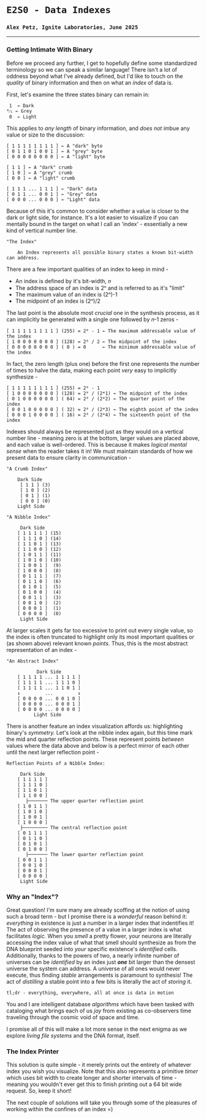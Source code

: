 # `E2S0 - Data Indexes`
### `Alex Petz, Ignite Laboratories, June 2025`

---

### Getting Intimate With Binary
Before we proceed any further, I get to hopefully define some standardized terminology so we can speak a similar 
language!  There isn't a lot of oddness beyond what I've already defined, but I'd like to touch on the _quality_ 
of binary information and then on what an _index_ of data is.

First, let's examine the three states binary can remain in:

     1  ← Dark
    ⁰⁄₁ ← Grey
     0  ← Light

This applies to _any length_ of binary information, and _does not_ imbue any value or size to the discussion:

    [ 1 1 1 1 1 1 1 1 ] ← A "dark" byte
    [ 0 1 1 0 1 0 0 1 ] ← A "grey" byte
    [ 0 0 0 0 0 0 0 0 ] ← A "light" byte

    [ 1 1 ] ← A "dark" crumb
    [ 1 0 ] ← A "grey" crumb
    [ 0 0 ] ← A "light" crumb

    [ 1 1 1 ... 1 1 1 ] ← "Dark" data
    [ 0 1 1 ... 0 0 1 ] ← "Grey" data
    [ 0 0 0 ... 0 0 0 ] ← "Light" data

Because of this it's common to consider whether a value is closer to the dark or light side, for instance.  It's
a lot easier to visualize if you can mentally bound in the target on what I call an 'index' - essentially a
new kind of vertical number line.

    "The Index"

        An Index represents all possible binary states a known bit-width can address.

There are a few important qualities of an index to keep in mind -

- An index is defined by it's bit-width, 𝑛
- The address space of an index is 2ⁿ and is referred to as it's "limit"
- The maximum value of an index is (2ⁿ)-1
- The midpoint of an index is (2ⁿ)/2

The last point is the absolute most _crucial_ one in the synthesis process, as it can implicitly be generated 
with a single one followed by 𝑛-1 zeros -

    [ 1 1 1 1 1 1 1 1 ] (255) = 2⁸ - 1 ← The maximum addressable value of the index
    [ 1 0 0 0 0 0 0 0 ] (128) = 2⁸ / 2 ← The midpoint of the index
    [ 0 0 0 0 0 0 0 0 ] ( 0 ) = 0      ← The minimum addressable value of the index

In fact, the zero length (plus one) before the first one represents the number of times to halve the data,
making each point _very_ easy to implicitly synthesize -

    [ 1 1 1 1 1 1 1 1 ] (255) = 2⁸ - 1 
    [ 1 0 0 0 0 0 0 0 ] (128) = 2⁸ / (2*1) ← The midpoint of the index
    [ 0 1 0 0 0 0 0 0 ] ( 64) = 2⁸ / (2*2) ← The quarter point of the index
    [ 0 0 1 0 0 0 0 0 ] ( 32) = 2⁸ / (2*3) ← The eighth point of the index
    [ 0 0 0 1 0 0 0 0 ] ( 16) = 2⁸ / (2*4) ← The sixteenth point of the index

Indexes should always be represented just as they would on a vertical number line - meaning zero is at the 
bottom, larger values are placed above, and each value is well-ordered.  This is because it makes _logical
mental sense_ when the reader takes it in!  We must maintain standards of how we present data to ensure
clarity in communication -

    "A Crumb Index"

        Dark Side
         [ 1 1 ] (3)
         [ 1 0 ] (2)
         [ 0 1 ] (1)
         [ 0 0 ] (0)
        Light Side

    "A Nibble Index"

         Dark Side
        [ 1 1 1 1 ] (15)
        [ 1 1 1 0 ] (14)
        [ 1 1 0 1 ] (13)
        [ 1 1 0 0 ] (12)
        [ 1 0 1 1 ] (11)
        [ 1 0 1 0 ] (10)
        [ 1 0 0 1 ]  (9)
        [ 1 0 0 0 ]  (8)
        [ 0 1 1 1 ]  (7)
        [ 0 1 1 0 ]  (6)
        [ 0 1 0 1 ]  (5)
        [ 0 1 0 0 ]  (4)
        [ 0 0 1 1 ]  (3)
        [ 0 0 1 0 ]  (2)
        [ 0 0 0 1 ]  (1)
        [ 0 0 0 0 ]  (0)
         Light Side

At larger scales it gets far too excessive to print out every single value, so the index is often truncated 
to highlight only its most important qualities or (as shown above) relevant known _points_.  Thus, this is 
the most abstract representation of an index -

    "An Abstract Index"

               Dark Side
        [ 1 1 1 1 ... 1 1 1 1 ] 
        [ 1 1 1 1 ... 1 1 1 0 ]
        [ 1 1 1 1 ... 1 1 0 1 ]
        ↕         ...         ↕
        [ 0 0 0 0 ... 0 0 1 0 ]
        [ 0 0 0 0 ... 0 0 0 1 ]
        [ 0 0 0 0 ... 0 0 0 0 ]
              Light Side

There is another feature an index visualization affords us: highlighting binary's _symmetry._  Let's look at the
nibble index again, but this time mark the mid and quarter reflection points.  These represent points _between_
values where the data above and below is a perfect mirror of each other until the next larger reflection point -

    Reflection Points of a Nibble Index:

         Dark Side
        [ 1 1 1 1 ] 
        [ 1 1 1 0 ]
        [ 1 1 0 1 ]
        [ 1 1 0 0 ]
           ├─────── The upper quarter reflection point
        [ 1 0 1 1 ]
        [ 1 0 1 0 ]
        [ 1 0 0 1 ]
        [ 1 0 0 0 ]
         ├───────── The central reflection point
        [ 0 1 1 1 ]
        [ 0 1 1 0 ]
        [ 0 1 0 1 ]
        [ 0 1 0 0 ]
           ├─────── The lower quarter reflection point
        [ 0 0 1 1 ]
        [ 0 0 1 0 ]
        [ 0 0 0 1 ]
        [ 0 0 0 0 ]
         Light Side

### Why an "Index"?

Great question!  I'm sure many are already scoffing at the notion of using such a broad term - but I promise there
is a _wonderful_ reason behind it: _everything_ in existence is just a number in a larger index that indentifies it!
The act of observing the presence of a value in a larger index is what facilitates _logic._  When you _smell_ a pretty
flower, your neurons are literally accessing the index value of what that smell should synthesize as from the DNA
blueprint seeded into _your_ specific existence's _identified_ cells.  Additionally, thanks to the powers of two, a
nearly infinite number of universes can be _identified_ by an index just **_one_** bit larger than the densest universe 
the system can address.  A universe of all ones would never execute, thus finding _stable_ arrangements is paramount to 
synthesis!  The act of _distilling_ a stable point into a few bits is literally the act of _storing_ it.

    tl;dr - everything, everywhere, all at once is data in motion

You and I are intelligent database _algorithms_ which have been tasked with cataloging what brings each of us _joy_
from existing as co-observers time traveling through the cosmic void of space and time.  

I promise all of this will make a lot more sense in the next enigma as we explore _living file systems_ and the DNA
format, itself.

### The Index Printer

This solution is quite simple - it merely prints out the entirety of whatever index you wish you visualize.
Note that this also represents a primitive _timer_ which uses bit width to create longer and shorter intervals of
time - meaning you wouldn't ever get this to finish printing out a 64 bit wide request.  So, keep it short!

The next couple of solutions will take you through some of the pleasures of working within the confines of an index =)